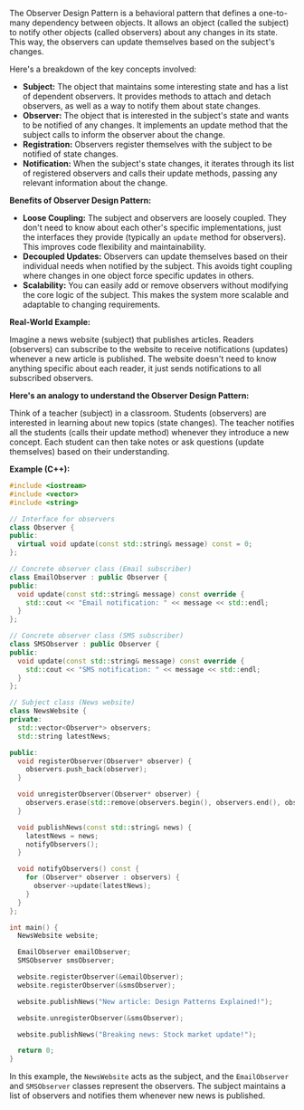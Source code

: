 The Observer Design Pattern is a behavioral pattern that defines a one-to-many dependency between objects. It allows an object (called the subject) to notify other objects (called observers) about any changes in its state. This way, the observers can update themselves based on the subject's changes.

Here's a breakdown of the key concepts involved:

- **Subject:** The object that maintains some interesting state and has a list of dependent observers. It provides methods to attach and detach observers, as well as a way to notify them about state changes.
- **Observer:** The object that is interested in the subject's state and wants to be notified of any changes. It implements an update method that the subject calls to inform the observer about the change.
- **Registration:** Observers register themselves with the subject to be notified of state changes.
- **Notification:** When the subject's state changes, it iterates through its list of registered observers and calls their update methods, passing any relevant information about the change.

**Benefits of Observer Design Pattern:**

- **Loose Coupling:** The subject and observers are loosely coupled. They don't need to know about each other's specific implementations, just the interfaces they provide (typically an `update` method for observers). This improves code flexibility and maintainability.
- **Decoupled Updates:** Observers can update themselves based on their individual needs when notified by the subject. This avoids tight coupling where changes in one object force specific updates in others.
- **Scalability:** You can easily add or remove observers without modifying the core logic of the subject. This makes the system more scalable and adaptable to changing requirements.

**Real-World Example:**

Imagine a news website (subject) that publishes articles. Readers (observers) can subscribe to the website to receive notifications (updates) whenever a new article is published. The website doesn't need to know anything specific about each reader, it just sends notifications to all subscribed observers.

**Here's an analogy to understand the Observer Design Pattern:**

Think of a teacher (subject) in a classroom. Students (observers) are interested in learning about new topics (state changes). The teacher notifies all the students (calls their update method) whenever they introduce a new concept. Each student can then take notes or ask questions (update themselves) based on their understanding.

**Example (C++):**

```c++
#include <iostream>
#include <vector>
#include <string>

// Interface for observers
class Observer {
public:
  virtual void update(const std::string& message) const = 0;
};

// Concrete observer class (Email subscriber)
class EmailObserver : public Observer {
public:
  void update(const std::string& message) const override {
    std::cout << "Email notification: " << message << std::endl;
  }
};

// Concrete observer class (SMS subscriber)
class SMSObserver : public Observer {
public:
  void update(const std::string& message) const override {
    std::cout << "SMS notification: " << message << std::endl;
  }
};

// Subject class (News website)
class NewsWebsite {
private:
  std::vector<Observer*> observers;
  std::string latestNews;

public:
  void registerObserver(Observer* observer) {
    observers.push_back(observer);
  }

  void unregisterObserver(Observer* observer) {
    observers.erase(std::remove(observers.begin(), observers.end(), observer), observers.end());
  }

  void publishNews(const std::string& news) {
    latestNews = news;
    notifyObservers();
  }

  void notifyObservers() const {
    for (Observer* observer : observers) {
      observer->update(latestNews);
    }
  }
};

int main() {
  NewsWebsite website;

  EmailObserver emailObserver;
  SMSObserver smsObserver;

  website.registerObserver(&emailObserver);
  website.registerObserver(&smsObserver);

  website.publishNews("New article: Design Patterns Explained!");

  website.unregisterObserver(&smsObserver);

  website.publishNews("Breaking news: Stock market update!");

  return 0;
}
```

In this example, the `NewsWebsite` acts as the subject, and the `EmailObserver` and `SMSObserver` classes represent the observers. The subject maintains a list of observers and notifies them whenever new news is published.
